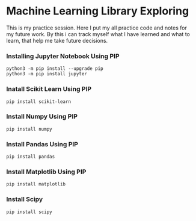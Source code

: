 # Machine Learning Library Exploring

This is my practice session. Here I put my all practice code and notes for my future work.
By this i can track myself what I have learned and what to learn, that help me take future decisions.

### Installing Jupyter Notebook Using PIP
~~~~
python3 -m pip install --upgrade pip
python3 -m pip install jupyter
~~~~
### Inatall Scikit Learn Using PIP
~~~~
pip install scikit-learn
~~~~
### Install Numpy Using PIP
~~~~
pip install numpy
~~~~
### Install Pandas Using PIP
~~~~
pip install pandas
~~~~
### Install Matplotlib Using PIP
~~~~
pip install matplotlib
~~~~
### Install Scipy
~~~~
pip install scipy
~~~~